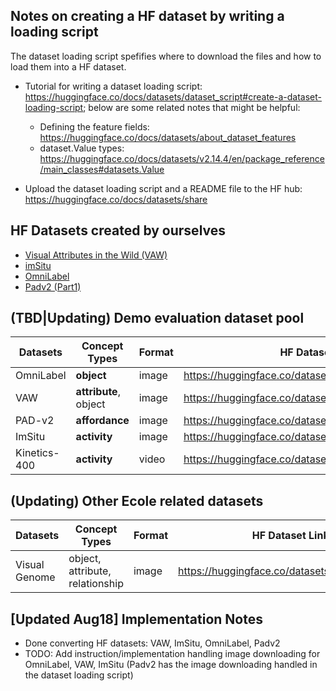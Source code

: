 ## Notes on creating a HF dataset by writing a loading script

The dataset loading script spefifies where to download the files and how to load them into a HF dataset.

- Tutorial for writing a dataset loading script: https://huggingface.co/docs/datasets/dataset_script#create-a-dataset-loading-script; below are some related notes that might be helpful:
    - Defining the feature fields: https://huggingface.co/docs/datasets/about_dataset_features
    - dataset.Value types: https://huggingface.co/docs/datasets/v2.14.4/en/package_reference/main_classes#datasets.Value

- Upload the dataset loading script and a README file to the HF hub: https://huggingface.co/docs/datasets/share

## HF Datasets created by ourselves
- [Visual Attributes in the Wild (VAW)](vaw/)
- [imSitu](imsitu/)
- [OmniLabel](omnilabel/)
- [Padv2 (Part1)](padv2/)


## (TBD|Updating) Demo evaluation dataset pool
| Datasets | Concept Types | Format | HF Dataset Link | Official Repo/Homepage |
|----------|----------|----------|----------|----------|
| OmniLabel | **object** | image | https://huggingface.co/datasets/xingyaoww/omnilabel | https://www.omnilabel.org/dataset/download |
| VAW | **attribute**, object | image | https://huggingface.co/datasets/mikewang/vaw | https://github.com/adobe-research/vaw_dataset#dataset-setup |
| PAD-v2 | **affordance** | image | https://huggingface.co/datasets/mikewang/padv2 | https://github.com/lhc1224/OSAD_Net |
| ImSitu | **activity** | image | https://huggingface.co/datasets/mikewang/imsitu | https://github.com/my89/imSitu |
| Kinetics-400 | **activity** | video | https://huggingface.co/datasets/AlexFierro9/Kinetics400 | https://www.deepmind.com/open-source/kinetics |

## (Updating) Other Ecole related datasets
| Datasets | Concept Types | Format | HF Dataset Link | Official Repo/Homepage |
|----------|----------|----------|----------|----------|
| Visual Genome | object, attribute, relationship | image | https://huggingface.co/datasets/visual_genome | https://homes.cs.washington.edu/~ranjay/visualgenome/index.html |


## [Updated Aug18] Implementation Notes
- Done converting HF datasets: VAW, ImSitu, OmniLabel, Padv2
- TODO: Add instruction/implementation handling image downloading for OmniLabel, VAW, ImSitu (Padv2 has the image downloading handled in the dataset loading script)